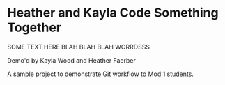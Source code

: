 # Heather and Kayla Code Something Together

SOME TEXT HERE
BLAH BLAH BLAH
WORRDSSS


Demo'd by Kayla Wood and Heather Faerber

A sample project to demonstrate Git workflow to Mod 1 students.
